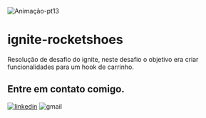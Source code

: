 ![Animação-pt13](https://user-images.githubusercontent.com/86725282/174504035-0af16775-1bbc-4991-9acd-d6324b1035cf.gif)

# ignite-rocketshoes
Resolução de desafio do ignite, neste desafio o objetivo era criar funcionalidades para um hook de carrinho.

## Entre em contato comigo.
[![linkedin](https://img.shields.io/badge/LinkedIn-0077B5?style=for-the-badge&logo=linkedin&logoColor=white)](https://www.linkedin.com/in/maikon-alexandre)
![gmail](https://img.shields.io/badge/Gmail-D14836?style=for-the-badge&logo=gmail&logoColor=white)

